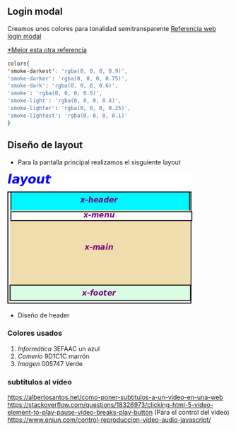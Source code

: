 ## Login modal

Creamos unos colores para tonalidad semitransparente
[Referencia web login modal](https://codeburst.io/creating-a-modal-dialog-with-tailwind-css-42722c9aea4f)

[*Mejor esta otra referencia](https://hdtuto.com/article/laravel-8-jetstream-livewire-crud-with-tailwind-modal)
````css
colors{
'smoke-darkest': 'rgba(0, 0, 0, 0.9)',
'smoke-darker': 'rgba(0, 0, 0, 0.75)',
'smoke-dark': 'rgba(0, 0, 0, 0.6)',
'smoke': 'rgba(0, 0, 0, 0.5)',
'smoke-light': 'rgba(0, 0, 0, 0.4)',
'smoke-lighter': 'rgba(0, 0, 0, 0.25)',
'smoke-lightest': 'rgba(0, 0, 0, 0.1)'
}
````


## Diseño de layout
* Para la pantalla principal realizamos el sisguiente layout
 
![Layout principal](./imagenes/layout.png "Estilo del layout")

* Diseño de header

### Colores usados
1. *Informática* 3EFAAC un azul
2. *Comerio* 9D1C1C marrón
3. *Imagen* 005747 Verde


### subtítulos al vídeo
https://albertosantos.net/como-poner-subtitulos-a-un-video-en-una-web
https://stackoverflow.com/questions/18326973/clicking-html-5-video-element-to-play-pause-video-breaks-play-button
(Para el control del vídeo)
https://www.eniun.com/control-reproduccion-video-audio-javascript/

